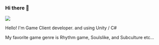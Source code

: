 ### Hi there 👋


<img src="https://img.shields.io/badge/Unity-#000000?style=flat-square&logo=Unity&logoColor=#000000"/></a>

Hello! I'm Game Client developer. and using Unity / C#

My favorite game genre is Rhythm game, Soulslike, and Subculture etc...

